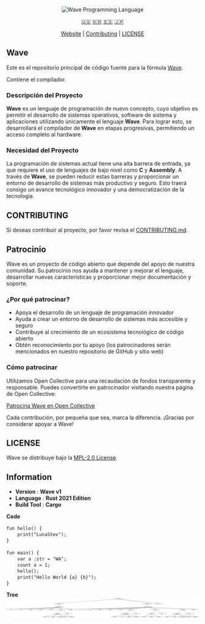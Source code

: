 <div align="center">
  <picture>
    <img alt="Wave Programming Language"
         src="https://wave-lang.dev/assets/img/features/wave.png"
         width="50%">
  </picture>

[🇺🇸][ENGLISH] [🇰🇷][KOREAN] [🇪🇸][SPANISH] [🇯🇵][JAPANESE]

[Website][Wave] | [Contributing] | [LICENSE]

</div>

[Wave]: https://www.wave-lang.dev
[Contributing]: CONTRIBUTING.md
[LICENSE]: LICENSE

[KOREAN]: KOREAN.md
[ENGLISH]: ../../README.md
[SPANISH]: SPANISH.md
[JAPANESE]: JAPANESE.md

## Wave

Este es el repositorio principal de código fuente para la fórmula [Wave].

Contiene el compilador.

### Descripción del Proyecto

**Wave** es un lenguaje de programación de nuevo concepto, cuyo objetivo es permitir el desarrollo de sistemas operativos, software de sistema y aplicaciones utilizando únicamente el lenguaje **Wave**.
Para lograr esto, se desarrollará el compilador de **Wave** en etapas progresivas, permitiendo un acceso completo al hardware.

### Necesidad del Proyecto

La programación de sistemas actual tiene una alta barrera de entrada, ya que requiere el uso de lenguajes de bajo nivel como **C** y **Assembly**.
A través de **Wave**, se pueden reducir estas barreras y proporcionar un entorno de desarrollo de sistemas más productivo y seguro.
Esto traerá consigo un avance tecnológico innovador y una democratización de la tecnología.

## CONTRIBUTING

Si deseas contribuir al proyecto, por favor revisa el [CONTRIBUTING.md][Contributing].


## Patrocinio

Wave es un proyecto de código abierto que depende del apoyo de nuestra comunidad. Su patrocinio nos ayuda a mantener y mejorar el lenguaje, desarrollar nuevas características y proporcionar mejor documentación y soporte.

### ¿Por qué patrocinar?

- Apoya el desarrollo de un lenguaje de programación innovador
- Ayuda a crear un entorno de desarrollo de sistemas más accesible y seguro
- Contribuye al crecimiento de un ecosistema tecnológico de código abierto
- Obtén reconocimiento por tu apoyo (los patrocinadores serán mencionados en nuestro repositorio de GitHub y sitio web)

### Cómo patrocinar

Utilizamos Open Collective para una recaudación de fondos transparente y responsable. Puedes convertirte en patrocinador visitando nuestra página de Open Collective:

[Patrocina Wave en Open Collective](https://opencollective.com/wave-lang)

Cada contribución, por pequeña que sea, marca la diferencia. ¡Gracias por considerar apoyar a Wave!

## LICENSE

Wave se distribuye bajo la [MPL-2.0 License](../../LICENSE).

## Information

- **Version** : **Wave v1**
- **Language** : **Rust 2021 Edition**
- **Build Tool** : **Cargo**

**Code**

```wave
fun hello() {
    print("LunaStev");
}

fun main() {
    var a :str = "WA";
    count a = 1;
    hello();
    print("Hello World {a} {b}");
}
```

**Tree**
![Tree](wavetree.svg)